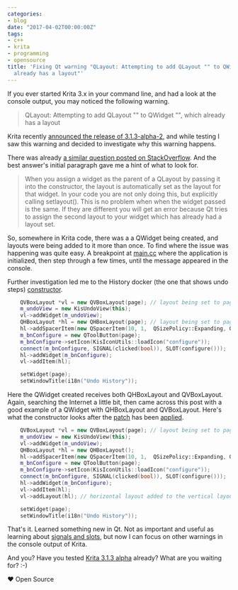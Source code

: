 ```yaml
---
categories:
- blog
date: "2017-04-02T00:00:00Z"
tags:
- c++
- krita
- programming
- opensource
title: 'Fixing Qt warning "QLayout: Attempting to add QLayout "" to QWidget "", which
  already has a layout"'
---
```


If you ever started Krita 3.x in your command line, and had a look at the console output,
you may noticed the following warning.

>QLayout: Attempting to add QLayout "" to QWidget "", which already has a layout

Krita recently [announced the release of 3.1.3-alpha-2](https://krita.org/en/item/krita-3-1-3-alpha-released/),
and while testing I saw this warning and
decided to investigate why this warning happens.

There was already
[a similar question posted on StackOverflow](http://stackoverflow.com/a/25451334). And the
best answer's initial paragraph gave me a hint of what to look for.

>When you assign a widget as the parent of a QLayout by passing it into the constructor, the layout is automatically set as the layout for that widget. In your code you are not only doing this, but explicitly calling setlayout(). This is no problem when when the widget passed is the same. If they are different you will get an error because Qt tries to assign the second layout to your widget which has already had a layout set.

So, somewhere in Krita code, there was a a QWidget being created, and layouts
were being added to it more than once. To find where the issue was happening was quite easy. A breakpoint at
[main.cc](https://github.com/KDE/krita/blob/9e2b8c5b07deccd4a616ad7930a91e8cc784a85b/krita/main.cc#L141)
where the application is initialized, then step through a few times, until the message appeared in the
console.

Further investigation led me to the History docker (the one that shows undo steps)
[constructor](https://github.com/KDE/krita/blob/9e2b8c5b07deccd4a616ad7930a91e8cc784a85b/plugins/dockers/historydocker/HistoryDock.cpp#L33).

```c++
    QVBoxLayout *vl = new QVBoxLayout(page); // layout being set to page
    m_undoView = new KisUndoView(this);
    vl->addWidget(m_undoView);
    QHBoxLayout *hl = new QHBoxLayout(page); // layout being set to page again
    hl->addSpacerItem(new QSpacerItem(10, 1,  QSizePolicy::Expanding, QSizePolicy::Fixed));
    m_bnConfigure = new QToolButton(page);
    m_bnConfigure->setIcon(KisIconUtils::loadIcon("configure"));
    connect(m_bnConfigure, SIGNAL(clicked(bool)), SLOT(configure()));
    hl->addWidget(m_bnConfigure);
    vl->addItem(hl);

    setWidget(page);
    setWindowTitle(i18n("Undo History"));
```

Here the QWidget created receives both QHBoxLayout and QVBoxLayout. Again, searching the Internet
a little bit, then came across this post with a good example of a QWidget with
QHBoxLayout and QVBoxLayout. Here's what the constructor looks after the
[patch](https://bugs.kde.org/show_bug.cgi?id=378313)
has been [applied](https://github.com/KDE/krita/commit/1d2343c0cacfb0b105fbe86c2bcef975a09b1041).

```c++
    QVBoxLayout *vl = new QVBoxLayout(page); // layout being set to page
    m_undoView = new KisUndoView(this);
    vl->addWidget(m_undoView);
    QHBoxLayout *hl = new QHBoxLayout();
    hl->addSpacerItem(new QSpacerItem(10, 1,  QSizePolicy::Expanding, QSizePolicy::Fixed));
    m_bnConfigure = new QToolButton(page);
    m_bnConfigure->setIcon(KisIconUtils::loadIcon("configure"));
    connect(m_bnConfigure, SIGNAL(clicked(bool)), SLOT(configure()));
    hl->addWidget(m_bnConfigure);
    vl->addItem(hl);
    vl->addLayout(hl); // horizontal layout added to the vertical layout

    setWidget(page);
    setWindowTitle(i18n("Undo History"));
```

That's it. Learned something new in Qt. Not as important and useful as learning about
[signals and slots](http://doc.qt.io/qt-4.8/signalsandslots.html), but now I can focus
on other warnings in the console output of Krita.

And you? Have you tested [Krita 3.1.3 alpha](https://krita.org/en/item/krita-3-1-3-alpha-released/) already?
What are you waiting for? :-)

&hearts; Open Source
